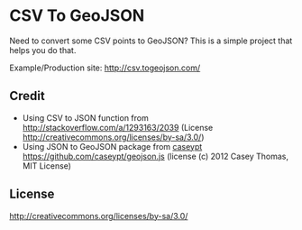 # CSV To GeoJSON

Need to convert some CSV points to GeoJSON? This is a simple project that helps you do that.

Example/Production site: <http://csv.togeojson.com/>

## Credit

* Using CSV to JSON function from <http://stackoverflow.com/a/1293163/2039> (License <http://creativecommons.org/licenses/by-sa/3.0/>)
* Using JSON to GeoJSON package from [caseypt](https://github.com/caseypt) <https://github.com/caseypt/geojson.js> (license (c) 2012 Casey Thomas, MIT License)

## License

<http://creativecommons.org/licenses/by-sa/3.0/>
